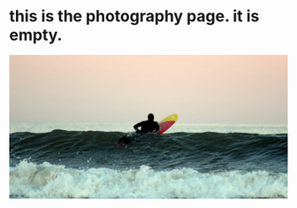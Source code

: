 # this is the photography page. it is empty.

![Surf Photo 1](136042814_10217774394824058_2480659061632820153_o.jpg)
